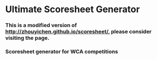 # Ultimate Scoresheet Generator

### This is a modified version of http://zhouyichen.github.io/scoresheet/, please consider visiting the page.
### Scoresheet generator for WCA competitions
